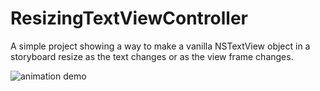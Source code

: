# ResizingTextViewController
A simple project showing a way to make a vanilla NSTextView object in a storyboard resize as the text changes or as the view frame changes.

![animation demo](https://dl.dropboxusercontent.com/s/rt3ervqrtfsqohu/resizing-textview-demo.gif)
